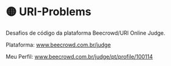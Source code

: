 # :yellow_circle:	URI-Problems
Desafios de código da plataforma Beecrowd/URI Online Judge.

Plataforma: www.beecrowd.com.br/judge

Meu Perfil: www.beecrowd.com.br/judge/pt/profile/100114
